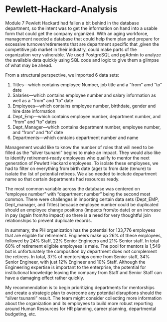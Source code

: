 # Pewlett-Hackard-Analysis
Module 7
Pewlett Hackard had fallen a bit behind in the database department, so the intent was to get the information on hand into a usable form that could get the company organized.  With an aging workforce, management needed a database that could help them plan and prepare for excessive turnover/retirements that are department specific that ,given the competitive job market in their industry, could make parts of the organization very vulnerable.  We used PostgreSQL and pgAdmin to analyze the available data quickly using SQL code and logic to give them a glimpse of what may be ahead.

From a structural perspective, we imported 6 data sets: 
1.	Titles—which contains employee Number, job title and a “from” amd “to” date
2.	Salaries—which contains employee number and salary information as well as a “from” and “to” date
3.	Employees—which contains employee number, birthdate, gender and hire date information
4.	Dept_Emp—which contains employee number, department number, and “from” and “to” dates
5.	Dept_Manager—which contains department number, employee number, and “from” and “to” date
6.	Departments—which contains department number and name

Management would like to know the number of roles that will need to be filled as the “silver tsunami” begins to make an impact. They would also like to identify retirement-ready employees who qualify to mentor the next generation of Pewlett Hackard employees. To isolate these employees, we had to filter on everything from birth date (age) to from date (tenure) to isolate the list of potential retirees.  We also needed to include department name so that certain departments had resources ready.

The most common variable across the database was centered on “employee number” with “department number” being the second most common.  There were challenges in importing certain data sets (Dept_EMP, Dept_manager, and Titles) because employee number could be duplicated should an employee change positions (impacts from/to date) or an increase in pay (again from/to impact) so there is a need for very thoughtful join relationships to prevent duplicate records. 

In summary, the PH organization has the potential for 133,776 employees that are eligible for retirement.  Engineers make up 26% of these employees, followed by 24% Staff, 22% Senior Engineers and 21% Senior staff.  In total 60% of retirement eligible employees is male.  The pool for mentors is 1,549 but is unfortunately the composition by department does not complement the retirees.  In total, 37% of mentorships come from Senior staff, 34% Senior Engineer, with just 12% Engineer and 10% Staff.  Although the Engineering expertise is important to the enterprise, the potential for institutional knowledge leaving the company from Staff and Senior Staff can have a damaging effect rather quickly.

My recommendation is to begin prioritizing departments for mentorships and create a strategic plan to overcome any potential disruptions should the “silver tsunami” result.  The team might consider collecting more information about the organization and its employees to build more robust reporting around Human Resources for HR planning, career planning, departmental budgeting, etc. 
